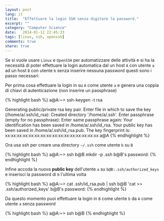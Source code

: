 ```yaml
---
layout: post
lang: it
title:  "Effettuare la login SSH senza digitare la password."
excerpt: ""
category: "Computer Science"
date:   2014-01-12 22:45:33
tags: [linux, ssh, openssh]
comments: true
share: true
---
```


Se si vuole usare `Linux` e `OpenSSH` per automatizzare delle attività e si ha la necessità di poter effettuare la login automatica dal un host `A` con utente `a` ad un host `B` con utente `b` senza inserire nessuna password questi sono i passo necessari: 

Per prima cosa effettuare la login in su `A` come utente `a` e genera una coppia di chiavi di autenticazione (non inserire un passphrase)

{% highlight bash %}
a@A:~> ssh-keygen -t rsa

Generating public/private rsa key pair.
Enter file in which to save the key (/home/a/.ssh/id_rsa): 
Created directory '/home/a/.ssh'.
Enter passphrase (empty for no passphrase): 
Enter same passphrase again: 
Your identification has been saved in /home/a/.ssh/id_rsa.
Your public key has been saved in /home/a/.ssh/id_rsa.pub.
The key fingerprint is:
xx:xx:xx:xx:xx:xx:xx:xx:xx:xx:xx:xx:xx:xx:xx:xx a@A
{% endhighlight %}

Ora usa ssh per creare una directory `~/.ssh` come utente `b` su `B` 

{% highlight bash %}
a@A:~> ssh b@B mkdir -p .ssh
b@B's password: 
{% endhighlight %}

Infine accoda la nuova **public key** dell'utente `a` su `b@B:.ssh/authorized_keys` e inserisci la password di `b` l'ultima volta

{% highlight bash %}
a@A:~> cat .ssh/id_rsa.pub | ssh b@B 'cat >> .ssh/authorized_keys'
b@B's password: 
{% endhighlight %}

Da questo momento puoi effettuare la login in `B` come utente `b` da `A` come utente `a` senza password

{% highlight bash %}
a@A:~> ssh b@B
{% endhighlight %}


